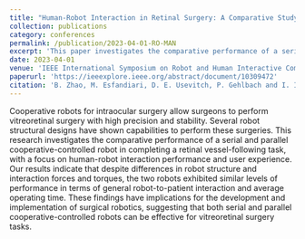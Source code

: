 ```yaml
---
title: "Human-Robot Interaction in Retinal Surgery: A Comparative Study of Serial and Parallel Cooperative Robots"
collection: publications
category: conferences
permalink: /publication/2023-04-01-RO-MAN
excerpt: 'This paper investigates the comparative performance of a serial and parallel cooperative-controlled robot in completing a retinal vessel-following task, with a focus on human-robot interaction performance and user experience.'
date: 2023-04-01
venue: 'IEEE International Symposium on Robot and Human Interactive Communication'
paperurl: 'https://ieeexplore.ieee.org/abstract/document/10309472'
citation: 'B. Zhao, M. Esfandiari, D. E. Usevitch, P. Gehlbach and I. Iordachita. (2023). &quot;Human-Robot Interaction in Retinal Surgery: A Comparative Study of Serial and Parallel Cooperative Robots.&quot; <i>2023 32nd IEEE International Conference on Robot and Human Interactive Communication (RO-MAN)</i>'
---
```


Cooperative robots for intraocular surgery allow surgeons to perform vitreoretinal surgery with high precision and stability. Several robot structural designs have shown capabilities to perform these surgeries. This research investigates the comparative performance of a serial and parallel cooperative-controlled robot in completing a retinal vessel-following task, with a focus on human-robot interaction performance and user experience. Our results indicate that despite differences in robot structure and interaction forces and torques, the two robots exhibited similar levels of performance in terms of general robot-to-patient interaction and average operating time. These findings have implications for the development and implementation of surgical robotics, suggesting that both serial and parallel cooperative-controlled robots can be effective for vitreoretinal surgery tasks.
